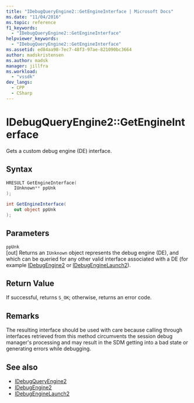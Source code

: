 ```yaml
---
title: "IDebugQueryEngine2::GetEngineInterface | Microsoft Docs"
ms.date: "11/04/2016"
ms.topic: reference
f1_keywords:
  - "IDebugQueryEngine2::GetEngineInterface"
helpviewer_keywords:
  - "IDebugQueryEngine2::GetEngineInterface"
ms.assetid: ed84aa98-7ec7-48f3-97ae-821090bc3664
author: madskristensen
ms.author: madsk
manager: jillfra
ms.workload:
  - "vssdk"
dev_langs:
  - CPP
  - CSharp
---
```

# IDebugQueryEngine2::GetEngineInterface
Gets a custom debug engine (DE) interface.

## Syntax

```cpp
HRESULT GetEngineInterface( 
   IUnknown** ppUnk
);
```

```csharp
int GetEngineInterface( 
   out object ppUnk
);
```

## Parameters
`ppUnk`\
[out] Returns an `IUnknown` object represents the debug engine (DE), and which can be queried for any other valid interface associated with a DE (for example [IDebugEngine2](../../../extensibility/debugger/reference/idebugengine2.md) or [IDebugEngineLaunch2](../../../extensibility/debugger/reference/idebugenginelaunch2.md)).

## Return Value
 If successful, returns `S_OK`; otherwise, returns an error code.

## Remarks
 The resulting interface should be used with care because calling through interfaces retrieved from this method circumvents the session debug manager's processing and may result in the SDM getting into a bad state or generating errors while debugging.

## See also
- [IDebugQueryEngine2](../../../extensibility/debugger/reference/idebugqueryengine2.md)
- [IDebugEngine2](../../../extensibility/debugger/reference/idebugengine2.md)
- [IDebugEngineLaunch2](../../../extensibility/debugger/reference/idebugenginelaunch2.md)